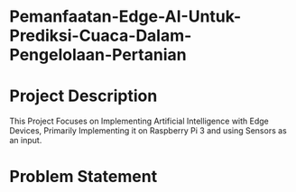# Pemanfaatan-Edge-AI-Untuk-Prediksi-Cuaca-Dalam-Pengelolaan-Pertanian

# Project Description
This Project Focuses on Implementing Artificial Intelligence with Edge Devices, Primarily Implementing it on Raspberry Pi 3 and using Sensors as an input.

# Problem Statement

